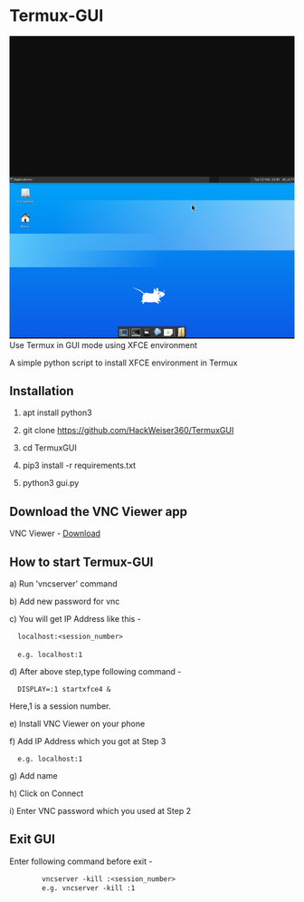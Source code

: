 # Termux-GUI
![ScreenShot](Screenshot_20201219-165311~2.png)
Use Termux in GUI mode using XFCE environment


A simple python script to install XFCE environment in Termux

## Installation
1) apt install python3

2) git clone https://github.com/HackWeiser360/TermuxGUI

3) cd TermuxGUI

4) pip3 install -r requirements.txt

5) python3 gui.py

## Download the VNC Viewer app
VNC Viewer - [Download](https://play.google.com/store/apps/details?id=com.realvnc.viewer.android&hl=en_IN)

## How to start Termux-GUI

a) Run 'vncserver' command

b) Add new password for vnc

c) You will get IP Address like this -

      localhost:<session_number>

      e.g. localhost:1
   
d) After above step,type following command -

      DISPLAY=:1 startxfce4 &

   Here,1 is a session number.
      
e) Install VNC Viewer on your phone

f) Add IP Address which you got at Step 3

      e.g. localhost:1
    
g) Add name

h) Click on Connect

i) Enter VNC password which you used at Step 2

## Exit GUI

Enter following command before exit -

            vncserver -kill :<session_number>
            e.g. vncserver -kill :1

